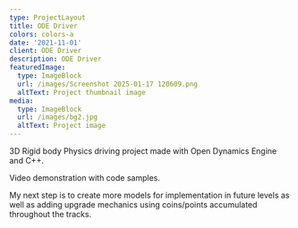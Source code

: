 ```yaml
---
type: ProjectLayout
title: ODE Driver
colors: colors-a
date: '2021-11-01'
client: ODE Driver
description: ODE Driver
featuredImage:
  type: ImageBlock
  url: /images/Screenshot 2025-01-17 120609.png
  altText: Project thumbnail image
media:
  type: ImageBlock
  url: /images/bg2.jpg
  altText: Project image
---
```

3D Rigid body Physics driving project made with Open Dynamics Engine and C++. 

Video demonstration with code samples.

My next step is to create more models for implementation in future levels as well as adding upgrade mechanics using coins/points accumulated throughout the tracks.



